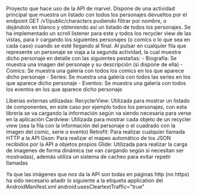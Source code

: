 Proyecto que hace uso de la API de marvel.
Dispone de una actividad principal que muestra un listado con todos los personajes devueltos por el endpoint GET /v1/public/characters pudiendo filtrar por nombre,
o dejándolo en blanco y obteniendo así un listado de todos los personajes.
Se ha implementado un scroll listener para este y todos los recycler view de las vistas, para ir cargando los siguientes personajes (o comics o lo que sea en cada caso) cuando se esté llegando al final.
Al pulsar en cualquier fila que represente un personaje se viaja a la segunda actividad, la cual muestra dicho personaje en detalle con las siguientes pestañas:
    - Biografía: Se muestra una imagen del personaje y su descripción (si dispone de ella)
    - Comics: Se muestra una galería con todos los comics en los que aparece dicho personaje
    - Series: Se muestra una galería con todos las series en los que aparece dicho personaje
    - Eventos: Se muestra una galería con todos los eventos en los que aparece dicho personaje

Liberias externas utilizadas:
RecyclerView: Utilizada para mostrar un listado de componentes, en este caso por ejemplo todos los personajes, con esta librería se va cargando la información según va siendo necesaria para verse en la aplicación
Cardview: Utilizada para mostrar cada objeto de un recycler view (sea la fila con la información del personaje o el cuadrado con la imagen del comic, serie o evento)
Retrofit: Para realizar cualquier llamada HTTP a la API
Gson: Para realizar el  mapeo automático de los JSON recibidos por la API a objetos propios
Glide: Utilizada para realizar la carga de imagenes de forma dinámica (se van cargando según si necesitan ser mostradas), además utiliza un sistema de cacheo para evitar repetir llamadas


Ya que las imágenes que nos da la API son todas en páginas http (no https) ha sido necesario añadir lo siguiente a la etiqueta application del AndroidManifest.xml
android:usesCleartextTraffic="true"